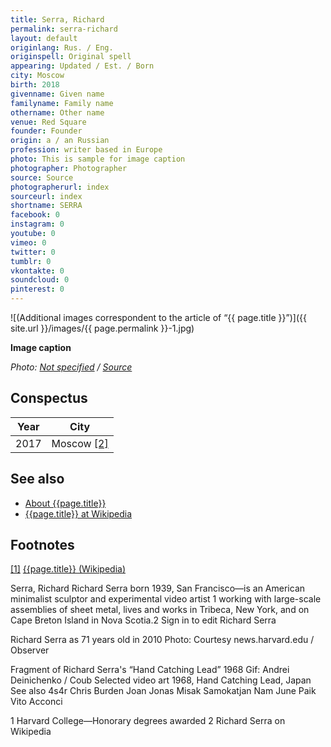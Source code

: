 ```yaml
---
title: Serra, Richard
permalink: serra-richard
layout: default
originlang: Rus. / Eng.
originspell: Original spell
appearing: Updated / Est. / Born
city: Moscow
birth: 2018
givenname: Given name
familyname: Family name
othername: Other name
venue: Red Square
founder: Founder
origin: a / an Russian
profession: writer based in Europe
photo: This is sample for image caption
photographer: Photographer
source: Source
photographerurl: index
sourceurl: index
shortname: SERRA
facebook: 0
instagram: 0
youtube: 0
vimeo: 0
twitter: 0
tumblr: 0
vkontakte: 0
soundcloud: 0
pinterest: 0
---
```



![(Additional images correspondent to the article of “{{ page.title }}”)]({{ site.url }}/images/{{ page.permalink }}-1.jpg)

**Image caption**

*Photo: [Not specified](index) / [Source](index)*

## Сonspectus

|Year|City|
|-|-|
|2017|Moscow <span id="a2">[\[2\]](#f2)</span>|

## See also

+ [About {{page.title}}](index)
+ [{{page.title}} at Wikipedia](index)

## Footnotes

[[1]](#a1) <span id="f1"></span> [{{page.title}} (Wikipedia)](index)

Serra, Richard
Richard Serra born 1939, San Francisco—is an American minimalist sculptor and experimental video artist 1 working with large-scale assemblies of sheet metal, lives and works in Tribeca, New York, and on Cape Breton Island in Nova Scotia.2 Sign in to edit Richard Serra



Richard Serra as 71 years old in 2010
Photo: Courtesy news.harvard.edu / Observer

Fragment of Richard Serra's “Hand Catching Lead” 1968
Gif: Andrei Deinichenko  / Coub
Selected video art
 1968, Hand Catching Lead, Japan
See also
4s4r
Chris Burden
Joan Jonas
Misak Samokatjan
Nam June Paik
Vito Acconci

1 Harvard College—Honorary degrees awarded
2 Richard Serra on Wikipedia
